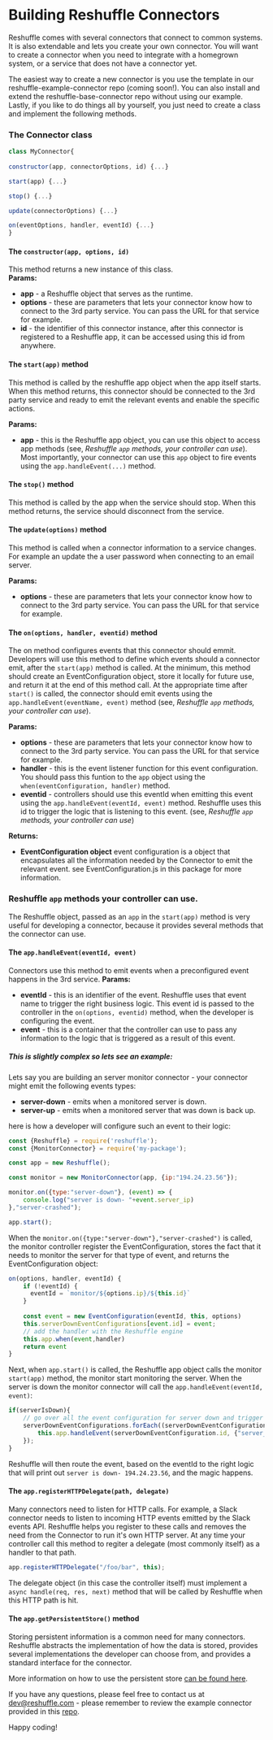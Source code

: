 # Building Reshuffle Connectors
Reshuffle comes with several connectors that connect to common systems. 
It is also extendable and lets you create your own connector.
 You will want to create a connector when you need to integrate with a homegrown system,
  or a service that does not have a connector yet.

The easiest way to create a new connector is you use the template in our
reshuffle-example-connector repo (coming soon!). You can also install and
extend the reshuffle-base-connector repo without using our example. Lastly,
if you like to do things all by yourself, you just need to create a class
and implement the following methods.
### The Connector class
```js
class MyConnector{
    
constructor(app, connectorOptions, id) {...}

start(app) {...}

stop() {...}

update(connectorOptions) {...}

on(eventOptions, handler, eventId) {...}
}
```

#### The `constructor(app, options, id)`
This method returns a new instance of this class.  
**Params:**
* **app** - a Reshuffle object that serves as the runtime.  
* **options** - these are parameters that lets your connector know how to connect to the 3rd party service. You can pass the URL for that service for example.
* **id** - the identifier of this connector instance, after this connector is registered to a Reshuffle app, it can be accessed using this id from anywhere.

#### The `start(app)` method
This method is called by the reshuffle app object when the app itself starts. 
When this method returns, this connector should be connected to the 3rd party service and ready to emit the relevant events and enable the specific actions.     

**Params:**
* **app** - this is the Reshuffle app object, you can use this object to access app methods (see, _Reshuffle `app` methods, your controller can use_). Most importantly, your connector can use this `app` object to fire events using the `app.handleEvent(...)` method. 

#### The `stop()` method
This method is called by the app when the service should stop. When this method returns, the service should disconnect from the service.

#### The `update(options)` method
This method is called when a connector information to a service changes. For example an update the a user password when connecting to an email server.  

**Params:**
* **options** - these are parameters that lets your connector know how to connect to the 3rd party service. You can pass the URL for that service for example.

#### The `on(options, handler, eventid)` method
The on method configures events that this connector should emmit. Developers will use this method to define which events should a connector emit, after the `start(app)` method is called.
At the minimum, this method should create an EventConfiguration object, store it locally for future use, and return it at the end of this method call. 
At the appropriate time after `start()` is called, the connector should emit events using the `app.handleEvent(eventName, event)` method (see, _Reshuffle `app` methods, your controller can use_).

**Params:**
* **options** - these are parameters that lets your connector know how to connect to the 3rd party service. You can pass the URL for that service for example.
* **handler** - this is the event listener function for this event configuration. You should pass this funtion to the `app` object using the `when(eventConfiguration, handler)` method.
* **eventid** - controllers should use this eventId when emitting this event using the `app.handleEvent(eventId, event)` method. 
Reshuffle uses this id to trigger the logic that is listening to this event.  (see, _Reshuffle `app` methods, your controller can use_)

**Returns:**
* **EventConfiguration object** event configuration is a object that encapsulates all the information needed by the Connector to emit the relevant event. 
see EventConfiguration.js in this package for more information. 

### Reshuffle `app` methods your controller can use. 
The Reshuffle object, passed as an `app` in the `start(app)` method is very useful for developing a connector, because it provides several methods that the connector can use.

#### The `app.handleEvent(eventId, event)`
Connectors use this method to emit events when a preconfigured event happens in the 3rd service. 
**Params:**
* **eventId** - this is an identifier of the event. Reshuffle uses that event name to trigger the right business logic. 
This event id is passed to the controller in the `on(options, eventid)` method, when the developer is configuring the event.
* **event** - this is a container that the controller can use to pass any information to the logic that is triggered as a result of this event.

##### _This is slightly complex so lets see an example:_

Lets say you are building an server monitor connector - your connector might emit the following events types:
* **server-down**  - emits when a monitored server is down.
* **server-up**  - emits when a monitored server that was down is back up.

here is how a developer will configure such an event to their logic:
```js
const {Reshuffle} = require('reshuffle');
const {MonitorConnector} = require('my-package');

const app = new Reshuffle();

const monitor = new MonitorConnector(app, {ip:"194.24.23.56"});

monitor.on({type:"server-down"}, (event) => {
    console.log("server is down- "+event.server_ip)
},"server-crashed");

app.start();
```

When the `monitor.on({type:"server-down"},"server-crashed")` is called, the monitor controller register the EventConfiguration, stores the fact that it needs to monitor the server for that type of event, and returns the EventConfiguration object:
````js
on(options, handler, eventId) {
    if (!eventId) {
      eventId = `monitor/${options.ip}/${this.id}`
    }
    
    const event = new EventConfiguration(eventId, this, options)
    this.serverDownEventConfigurations[event.id] = event;
    // add the handler with the Reshuffle engine
    this.app.when(event,handler)
    return event
}
````
Next, when `app.start()` is called, the Reshuffle app object calls the monitor `start(app)` method, the monitor start monitoring the server.
When the server is down the monitor connector will call the `app.handleEvent(eventId, event)`:

````js
if(serverIsDown){
    // go over all the event configuration for server down and trigger the event
    serverDownEventConfigurations.forEach((serverDownEventConfiguration) =>{
        this.app.handleEvent(serverDownEventConfiguration.id, {"server_ip":this.options.ip})
    });
}
````
Reshuffle will then route the event, based on the eventId to the right logic that will print out `server is down- 194.24.23.56`, and the magic happens.

#### The `app.registerHTTPDelegate(path, delegate)`
Many connectors need to listen for HTTP calls. For example, a Slack connector needs to listen to incoming HTTP events emitted by the Slack events API.
Reshuffle helps you register to these calls and removes the need from the Connector to run it's own HTTP server. 
At any time your controller call this method to regiter a delegate (most commonly itself) as a handler to that path.
```js
app.registerHTTPDelegate("/foo/bar", this);
``` 
The delegate object (in this case the controller itself) must implement a `async handle(req, res, next)` method that will be called by Reshuffle when this HTTP path is hit.

#### The `app.getPersistentStore()` method
Storing persistent information is a common need for many connectors. 
Reshuffle abstracts the implementation of how the data is stored, provides several implementations the developer can choose from, and provides a standard interface for the connector.

More information on how to use the persistent store [can be found here](./persistency.md). 

If you have any questions, please feel free to contact us at dev@reshuffle.com - please remember to review the example connector provided in this [repo](todo).

Happy coding!